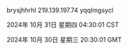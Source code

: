 brysjhhrhl 219.139.197.74 yqqlmgsycl

2024年 10月 31日 星期四 04:30:01 CST

2024年 10月 30日 星期三 20:30:01 GMT

